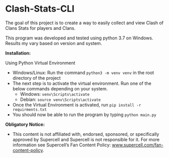 
# Clash-Stats-CLI
The goal of this project is to create a way to easily collect and view Clash of Clans Stats for players and Clans.

This program was developed and tested using python 3.7 on Windows. Results my vary based on version and system.

**Installation:**<br>

Using Python Virtual Environment
* Windows/Linux: Run the command ``python3 -m venv venv`` in the root directory of the project
* The next step is to activate the virtual environment. Run one of the below commands depending on your system.
    * Windows: ``venv\Scripts\activate``
    * Debian: ``source venv\Scripts\activate``
* Once the Virtual Environment is activated, run ``pip install -r requirments.txt``
* You should now be able to run the program by typing ``python main.py``

**Obligatory Notice:**

* This content is not affiliated with, endorsed, sponsored, or specifically approved by Supercell and Supercell is not 
responsible for it. For more information see Supercell’s Fan Content Policy: www.supercell.com/fan-content-policy.
